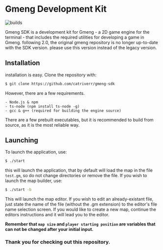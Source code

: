 # Gmeng Development Kit
![builds](https://github.com/catriverr/gmeng-sdk/actions/workflows/c-cpp.yml/badge.svg)

Gmeng SDK is a development kit for Gmeng - a 2D game engine for the terminal - that includes the required utilities for developing a game in Gmeng.
following 2.0, the original gmeng repository is no longer up-to-date with the SDK version. please use this version instead of the legacy version.

## Installation 

installation is easy. Clone the repository with:
```sh
$ git clone https://github.com/catriverr/gmeng-sdk
```
However, there are a few requirements.
```
- Node.js & npm
- ts-node (npm install ts-node -g)
- gcc & g++ (required for building the engine source)
```
There are a few prebuilt executables, but it is recommended to build from source, as it is the most reliable way.

## Launching 

To launch the application, use:
```sh
$ ./start 
```
this will launch the application, that by default will load the map in the file `test.gm`, so do not change directories or remove the file.
If you wish to launch the map builder, use:
```sh
$ ./start -b
```
This will launch the map editor. If you wish to edit an already-existant file, just state the name of the file (without the .gm extension) to the editor's file name selection screen.
If you would like to create a new map, continue the editors instructions and it will lead you to the editor.

**Remember that `map size` and `player starting position` are variables that can not be changed after your initial input.**


### Thank you for checking out this repository.

